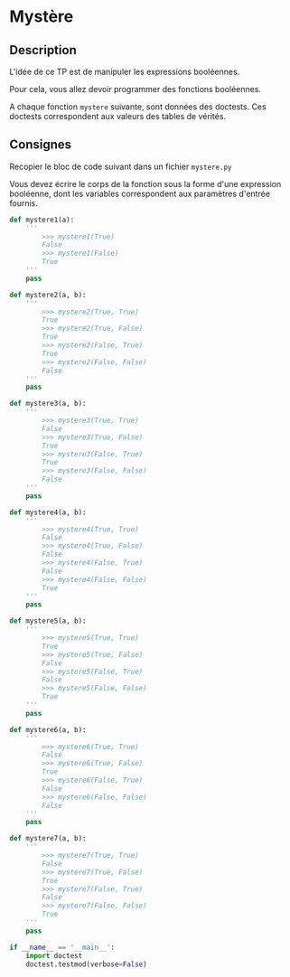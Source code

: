 # Mystère

## Description

L'idée de ce TP est de manipuler les expressions booléennes.

Pour cela, vous allez devoir programmer des fonctions booléennes.

A chaque fonction `mystere` suivante, sont données des doctests.
Ces doctests correspondent aux valeurs des tables de vérités.

## Consignes

Recopier le bloc de code suivant dans un fichier `mystere.py`

Vous devez écrire le corps de la fonction sous la forme d'une expression booléenne, dont les variables correspondent aux paramètres d'entrée fournis.

```python
def mystere1(a):
    '''
        >>> mystere1(True)
        False
        >>> mystere1(False)
        True
    '''
    pass

def mystere2(a, b):
    '''
        >>> mystere2(True, True)
        True
        >>> mystere2(True, False)
        True
        >>> mystere2(False, True)
        True
        >>> mystere2(False, False)
        False
    '''
    pass

def mystere3(a, b):
    '''
        >>> mystere3(True, True)
        False
        >>> mystere3(True, False)
        True
        >>> mystere3(False, True)
        True
        >>> mystere3(False, False)
        False
    '''
    pass

def mystere4(a, b):
    '''
        >>> mystere4(True, True)
        False
        >>> mystere4(True, False)
        False
        >>> mystere4(False, True)
        False
        >>> mystere4(False, False)
        True
    '''
    pass

def mystere5(a, b):
    '''
        >>> mystere5(True, True)
        True
        >>> mystere5(True, False)
        False
        >>> mystere5(False, True)
        False
        >>> mystere5(False, False)
        True
    '''
    pass

def mystere6(a, b):
    '''
        >>> mystere6(True, True)
        False
        >>> mystere6(True, False)
        True
        >>> mystere6(False, True)
        False
        >>> mystere6(False, False)
        False
    '''
    pass

def mystere7(a, b):
    '''
        >>> mystere7(True, True)
        False
        >>> mystere7(True, False)
        True
        >>> mystere7(False, True)
        False
        >>> mystere7(False, False)
        True
    '''
    pass

if __name__ == '__main__':
    import doctest
    doctest.testmod(verbose=False)
```